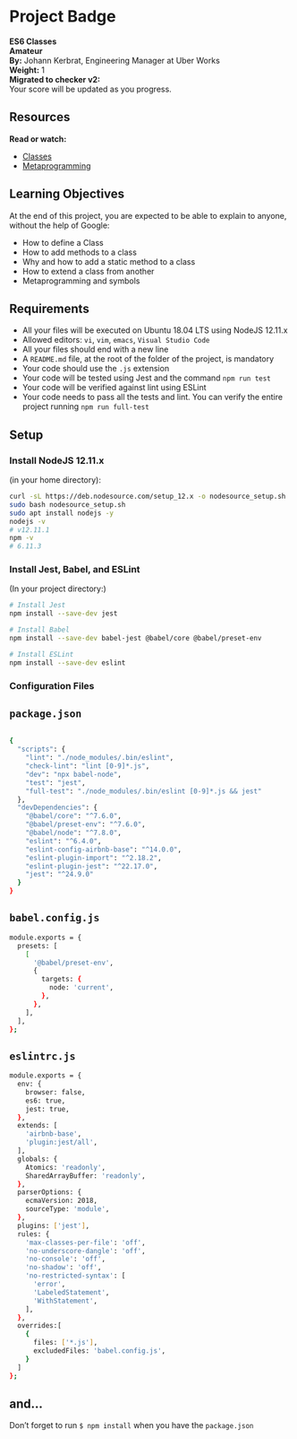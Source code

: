 # Project Badge
**ES6 Classes**  
**Amateur**  
**By:** Johann Kerbrat, Engineering Manager at Uber Works  
**Weight:** 1  
**Migrated to checker v2:**   
Your score will be updated as you progress.

## Resources
**Read or watch:**
- [Classes](link-to-classes-resource)
- [Metaprogramming](link-to-metaprogramming-resource)

## Learning Objectives
At the end of this project, you are expected to be able to explain to anyone, without the help of Google:
- How to define a Class
- How to add methods to a class
- Why and how to add a static method to a class
- How to extend a class from another
- Metaprogramming and symbols

## Requirements
- All your files will be executed on Ubuntu 18.04 LTS using NodeJS 12.11.x
- Allowed editors: `vi`, `vim`, `emacs`, `Visual Studio Code`
- All your files should end with a new line
- A `README.md` file, at the root of the folder of the project, is mandatory
- Your code should use the `.js` extension
- Your code will be tested using Jest and the command `npm run test`
- Your code will be verified against lint using ESLint
- Your code needs to pass all the tests and lint. You can verify the entire project running `npm run full-test`

## Setup

### Install NodeJS 12.11.x
(in your home directory):
```sh
curl -sL https://deb.nodesource.com/setup_12.x -o nodesource_setup.sh
sudo bash nodesource_setup.sh
sudo apt install nodejs -y
nodejs -v
# v12.11.1
npm -v
# 6.11.3
```

### Install Jest, Babel, and ESLint
(In your project directory:)
```bash
# Install Jest
npm install --save-dev jest

# Install Babel
npm install --save-dev babel-jest @babel/core @babel/preset-env

# Install ESLint
npm install --save-dev eslint
```
### Configuration Files

## `package.json`

```bash

{
  "scripts": {
    "lint": "./node_modules/.bin/eslint",
    "check-lint": "lint [0-9]*.js",
    "dev": "npx babel-node",
    "test": "jest",
    "full-test": "./node_modules/.bin/eslint [0-9]*.js && jest"
  },
  "devDependencies": {
    "@babel/core": "^7.6.0",
    "@babel/preset-env": "^7.6.0",
    "@babel/node": "^7.8.0",
    "eslint": "^6.4.0",
    "eslint-config-airbnb-base": "^14.0.0",
    "eslint-plugin-import": "^2.18.2",
    "eslint-plugin-jest": "^22.17.0",
    "jest": "^24.9.0"
  }
}
```

## `babel.config.js`

```bash
module.exports = {
  presets: [
    [
      '@babel/preset-env',
      {
        targets: {
          node: 'current',
        },
      },
    ],
  ],
};
```

## `eslintrc.js`

```bash
module.exports = {
  env: {
    browser: false,
    es6: true,
    jest: true,
  },
  extends: [
    'airbnb-base',
    'plugin:jest/all',
  ],
  globals: {
    Atomics: 'readonly',
    SharedArrayBuffer: 'readonly',
  },
  parserOptions: {
    ecmaVersion: 2018,
    sourceType: 'module',
  },
  plugins: ['jest'],
  rules: {
    'max-classes-per-file': 'off',
    'no-underscore-dangle': 'off',
    'no-console': 'off',
    'no-shadow': 'off',
    'no-restricted-syntax': [
      'error',
      'LabeledStatement',
      'WithStatement',
    ],
  },
  overrides:[
    {
      files: ['*.js'],
      excludedFiles: 'babel.config.js',
    }
  ]
};
```
## and…
Don’t forget to run `$ npm install` when you have the `package.json`

